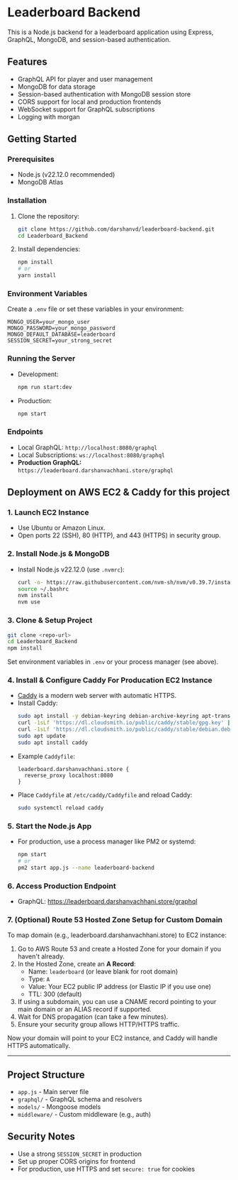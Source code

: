 # Leaderboard Backend

This is a Node.js backend for a leaderboard application using Express, GraphQL, MongoDB, and session-based authentication.

## Features
- GraphQL API for player and user management
- MongoDB for data storage
- Session-based authentication with MongoDB session store
- CORS support for local and production frontends
- WebSocket support for GraphQL subscriptions
- Logging with morgan

## Getting Started

### Prerequisites
- Node.js (v22.12.0 recommended)
- MongoDB Atlas

### Installation
1. Clone the repository:
   ```bash
   git clone https://github.com/darshanvd/leaderboard-backend.git
   cd Leaderboard_Backend
   ```
2. Install dependencies:
   ```bash
   npm install
   # or
   yarn install
   ```

### Environment Variables
Create a `.env` file or set these variables in your environment:
```
MONGO_USER=your_mongo_user
MONGO_PASSWORD=your_mongo_password
MONGO_DEFAULT_DATABASE=leaderboard
SESSION_SECRET=your_strong_secret
```

### Running the Server
- Development:
  ```bash
  npm run start:dev
  ```
- Production:
  ```bash
  npm start
  ```

### Endpoints
- Local GraphQL: `http://localhost:8080/graphql`
- Local Subscriptions: `ws://localhost:8080/graphql`
- **Production GraphQL:** `https://leaderboard.darshanvachhani.store/graphql`

## Deployment on AWS EC2 & Caddy for this project

### 1. Launch EC2 Instance
- Use Ubuntu or Amazon Linux.
- Open ports 22 (SSH), 80 (HTTP), and 443 (HTTPS) in security group.

### 2. Install Node.js & MongoDB
- Install Node.js v22.12.0 (use `.nvmrc`):
  ```bash
  curl -o- https://raw.githubusercontent.com/nvm-sh/nvm/v0.39.7/install.sh | bash
  source ~/.bashrc
  nvm install
  nvm use
  ```

### 3. Clone & Setup Project
```bash
git clone <repo-url>
cd Leaderboard_Backend
npm install
```
Set environment variables in `.env` or your process manager (see above).

### 4. Install & Configure Caddy For Producation EC2 Instance
- [Caddy](https://caddyserver.com/) is a modern web server with automatic HTTPS.
- Install Caddy:
  ```bash
  sudo apt install -y debian-keyring debian-archive-keyring apt-transport-https
  curl -1sLf 'https://dl.cloudsmith.io/public/caddy/stable/gpg.key' | sudo apt-key add -
  curl -1sLf 'https://dl.cloudsmith.io/public/caddy/stable/debian.deb.txt' | sudo tee /etc/apt/sources.list.d/caddy-stable.list
  sudo apt update
  sudo apt install caddy
  ```
- Example `Caddyfile`:
  ```Caddyfile
  leaderboard.darshanvachhani.store {
    reverse_proxy localhost:8080
  }
  ```
- Place `Caddyfile` at `/etc/caddy/Caddyfile` and reload Caddy:
  ```bash
  sudo systemctl reload caddy
  ```

### 5. Start the Node.js App
- For production, use a process manager like PM2 or systemd:
  ```bash
  npm start
  # or
  pm2 start app.js --name leaderboard-backend
  ```

### 6. Access Production Endpoint
- GraphQL: https://leaderboard.darshanvachhani.store/graphql

### 7. (Optional) Route 53 Hosted Zone Setup for Custom Domain

To map domain (e.g., leaderboard.darshanvachhani.store) to EC2 instance:

1. Go to AWS Route 53 and create a Hosted Zone for your domain if you haven't already.
2. In the Hosted Zone, create an **A Record**:
   - Name: `leaderboard` (or leave blank for root domain)
   - Type: `A`
   - Value: Your EC2 public IP address (or Elastic IP if you use one)
   - TTL: 300 (default)
3. If using a subdomain, you can use a CNAME record pointing to your main domain or an ALIAS record if supported.
4. Wait for DNS propagation (can take a few minutes).
5. Ensure your security group allows HTTP/HTTPS traffic.

Now your domain will point to your EC2 instance, and Caddy will handle HTTPS automatically.

---

## Project Structure
- `app.js` - Main server file
- `graphql/` - GraphQL schema and resolvers
- `models/` - Mongoose models
- `middleware/` - Custom middleware (e.g., auth)

## Security Notes
- Use a strong `SESSION_SECRET` in production
- Set up proper CORS origins for frontend
- For production, use HTTPS and set `secure: true` for cookies

